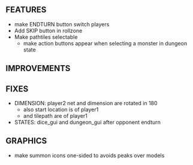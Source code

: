 ## FEATURES
- make ENDTURN button switch players
- Add SKIP button in rollzone
- Make pathtiles selectable
    - make action buttons appear when selecting a monster in dungeon state

## IMPROVEMENTS

## FIXES
- DIMENSION: player2 net and dimension are rotated in 180
    - also start location is of player1
    - and tilepath are of player1
- STATES: dice_gui and dungeon_gui after opponent endturn

## GRAPHICS
- make summon icons one-sided to avoids peaks over models
